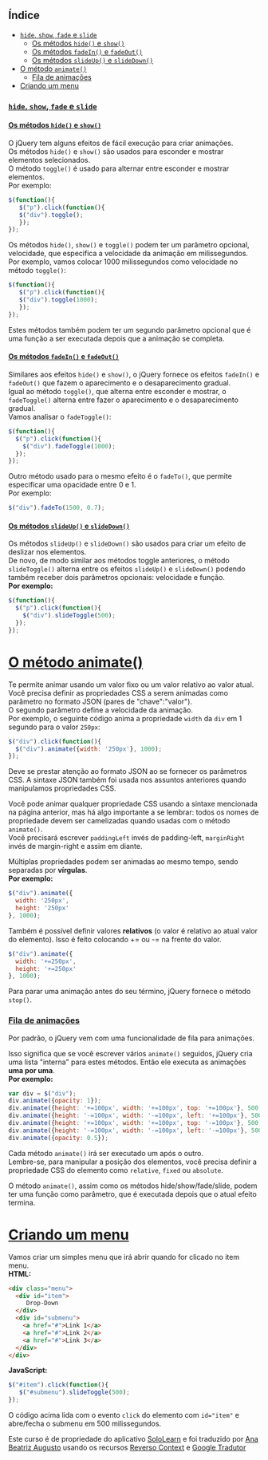 ## Índice
- [`hide`, `show`, `fade` e `slide`](#hide-show-fade-e-slide)
   - [Os métodos `hide()` e `show()`](#os-métodos-hide-e-show)
   - [Os métodos `fadeIn()` e `fadeOut()`](#os-métodos-fadein-e-fadeout)
   - [Os métodos `slideUp()` e `slideDown()`](#os-métodos-slideup-e-slidedown)
- [O método `animate()`](#o-método-animate)
   - [Fila de animações](#fila-de-animações)
- [Criando um menu](#criando-um-menu)

### [`hide`, `show`, `fade` e `slide`](#índice)
#### [Os métodos `hide()` e `show()`](#índice)
O jQuery tem alguns efeitos de fácil execução para criar animações.<br>
Os métodos `hide()` e `show()` são usados para esconder e mostrar elementos selecionados.<br>
O método `toggle()` é usado para alternar entre esconder e mostrar elementos.<br>
Por exemplo:

```javascript
$(function(){
   $("p").click(function(){
   $("div").toggle();
   });
});
```

Os métodos `hide()`, `show()` e `toggle()` podem ter um parâmetro opcional, velocidade, que especifica a velocidade da animação em milissegundos.<br>
Por exemplo, vamos colocar 1000 milissegundos como velocidade no método `toggle()`:

```javascript
$(function(){
   $("p").click(function(){
   $("div").toggle(1000);
   });
});
```

Estes métodos também podem ter um segundo parâmetro opcional que é uma função a ser executada depois que a animação se completa.

#### [Os métodos `fadeIn()` e `fadeOut()`](#índice)
Similares aos efeitos `hide()` e `show()`, o jQuery fornece os efeitos `fadeIn()` e `fadeOut()` que fazem o aparecimento e o desaparecimento gradual.<br>
Igual ao método `toggle()`, que alterna entre esconder e mostrar, o `fadeToggle()` alterna entre fazer o aparecimento e o desaparecimento gradual.<br>
Vamos analisar o `fadeToggle()`:

```javascript
$(function(){
  $("p").click(function(){
    $("div").fadeToggle(1000);
  });
});
```

Outro método usado para o mesmo efeito é o `fadeTo()`, que permite especificar uma opacidade entre 0 e 1.<br>
Por exemplo:

```javascript
$("div").fadeTo(1500, 0.7);
```

#### [Os métodos `slideUp()` e `slideDown()`](#índice)
Os métodos `slideUp()` e `slideDown()` são usados para criar um efeito de deslizar nos elementos.<br>De novo, de modo similar aos métodos toggle anteriores, o método `slideToggle()` alterna entre os efeitos `slideUp()` e `slideDown()` podendo também receber dois parâmetros opcionais: velocidade e função.<br>__Por exemplo:__
```javascript
$(function(){
  $("p").click(function(){
    $("div").slideToggle(500);
  });
});
```
# [O método animate()](#índice)
Te permite animar usando um valor fixo ou um valor relativo ao valor atual.<br>Você precisa definir as propriedades CSS a serem animadas como parâmetro no formato JSON (pares de "chave":"valor").<br>O segundo parâmetro define a velocidade da animação.<br>Por exemplo, o seguinte código anima a propriedade `width` da `div` em 1 segundo para o valor `250px`:
```javascript
$("div").click(function(){
  $("div").animate({width: '250px'}, 1000);
});
```
Deve se prestar atenção ao formato JSON ao se fornecer os parâmetros CSS. A sintaxe JSON também foi usada nos assuntos anteriores quando manipulamos propriedades CSS.

Você pode animar qualquer propriedade CSS usando a sintaxe mencionada na página anterior, mas há algo importante a se lembrar: todos os nomes de propriedade devem ser camelizadas quando usadas com o método `animate()`.<br>Você precisará escrever `paddingLeft` invés de padding-left, `marginRight` invés de margin-right e assim em diante.

Múltiplas propriedades podem ser animadas ao mesmo tempo, sendo separadas por __vírgulas__.<br>__Por exemplo:__
```javascript
$("div").animate({
  width: '250px',
  height: '250px'
}, 1000);
```
Também é possível definir valores __relativos__ (o valor é relativo ao atual valor do elemento). Isso é feito colocando += ou -= na frente do valor.
```javascript
$("div").animate({
  width: '+=250px',
  height: '+=250px'
}, 1000);
```
Para parar uma animação antes do seu término, jQuery fornece o método `stop()`.
### [Fila de animações](#índice)
Por padrão, o jQuery vem com uma funcionalidade de fila para animações.

Isso significa que se você escrever vários `animate()` seguidos, jQuery cria uma lista "interna" para estes métodos. Então ele executa as animações __uma por uma__.<br>__Por exemplo:__
```javascript
var div = $("div");
div.animate({opacity: 1});
div.animate({height: '+=100px', width: '+=100px', top: '+=100px'}, 500);
div.animate({height: '-=100px', width: '-=100px', left: '+=100px'}, 500);
div.animate({height: '+=100px', width: '+=100px', top: '-=100px'}, 500);
div.animate({height: '-=100px', width: '-=100px', left: '-=100px'}, 500);
div.animate({opacity: 0.5});
```
Cada método `animate()` irá ser executado um após o outro.<br>Lembre-se, para manipular a posição dos elementos, você precisa definir a propriedade CSS do elemento como `relative`, `fixed` ou `absolute`.

O método `animate()`, assim como os métodos hide/show/fade/slide, podem ter uma função como parâmetro, que é executada depois que o atual efeito termina.
# [Criando um menu](#índice)
Vamos criar um simples menu que irá abrir quando for clicado no item menu.<br>__HTML:__
```html
<div class="menu">
  <div id="item">
     Drop-Down
  </div>
  <div id="submenu">
    <a href="#">Link 1</a>
    <a href="#">Link 2</a>
    <a href="#">Link 3</a>
  </div>
</div>
```
__JavaScript:__
```javascript
$("#item").click(function(){
   $("#submenu").slideToggle(500);
});
```
O código acima lida com o evento `click` do elemento com `id="item"` e abre/fecha o submenu em 500 milissegundos.

Este curso é de propriedade do aplicativo
[SoloLearn](https://play.google.com/store/apps/details?id=com.sololearn) e foi traduzido por [Ana Beatriz Augusto](https://www.linkedin.com/in/anabeatrizz) usando os recursos [Reverso Context](https://context.reverso.net/translation/) e [Google Tradutor](https://translate.google.com.br/?hl=pt-BR)
<!--stackedit_data:
eyJoaXN0b3J5IjpbNDEwMTcwMzc1XX0=
-->